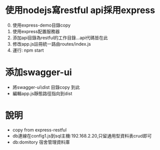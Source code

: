 # 使用nodejs寫restful api採用express
0. 使用express-demo目錄copy
1. 使用express配置服務器
2. 添加api目錄為restful的工作目錄...api代碼皆在此
3. 修改app.js註冊統一路由routes/index.js
4. 運行: npm start

# 添加swagger-ui
* 將swagger-ui\dist 目錄copy 到此
* 編輯app.js靜態路徑指向到dist

# 說明
- copy from express-restful
- db連線在config1.js到sql主機:192.168.2.20,只留通用型資料表crud即可
- db:domitory 宿舍管理資料庫